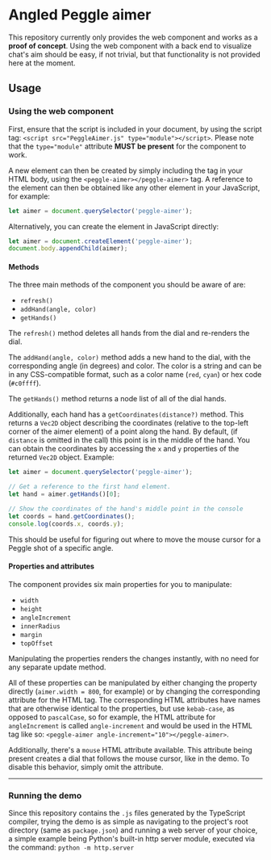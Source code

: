 # Angled Peggle aimer

This repository currently only provides the web component and works as a **proof
of concept**. Using the web component with a back end to visualize chat's aim
should be easy, if not trivial, but that functionality is not provided here at
the moment.

## Usage

### Using the web component

First, ensure that the script is included in your document, by using the script
tag: `<script src="PeggleAimer.js" type="module"></script>`. Please note that
the `type="module"` attribute **MUST be present** for the component to work.

A new element can then be created by simply including the tag in your HTML body,
using the `<peggle-aimer></peggle-aimer>` tag. A reference to the element can
then be obtained like any other element in your JavaScript, for example:

```javascript
let aimer = document.querySelector('peggle-aimer');
```

Alternatively, you can create the element in JavaScript directly:

```javascript
let aimer = document.createElement('peggle-aimer');
document.body.appendChild(aimer);
```

#### Methods

The three main methods of the component you should be aware of are:

-   `refresh()`
-   `addHand(angle, color)`
-   `getHands()`

The `refresh()` method deletes all hands from the dial and re-renders the dial.

The `addHand(angle, color)` method adds a new hand to the dial, with the
corresponding angle (in degrees) and color. The color is a string and can be in
any CSS-compatible format, such as a color name (`red`, `cyan`) or hex code
(`#c0ffff`).

The `getHands()` method returns a node list of all of the dial hands.

Additionally, each hand has a `getCoordinates(distance?)` method. This returns a
`Vec2D` object describing the coordinates (relative to the top-left corner of
the aimer element) of a point along the hand. By default, (if `distance` is
omitted in the call) this point is in the middle of the hand. You can obtain the
coordinates by accessing the `x` and `y` properties of the returned `Vec2D`
object. Example:

```javascript
let aimer = document.querySelector('peggle-aimer');

// Get a reference to the first hand element.
let hand = aimer.getHands()[0];

// Show the coordinates of the hand's middle point in the console
let coords = hand.getCoordinates();
console.log(coords.x, coords.y);
```

This should be useful for figuring out where to move the mouse cursor
for a Peggle shot of a specific angle.

#### Properties and attributes

The component provides six main properties for you to manipulate:

-   `width`
-   `height`
-   `angleIncrement`
-   `innerRadius`
-   `margin`
-   `topOffset`

Manipulating the properties renders the changes instantly, with no need for any
separate update method.

All of these properties can be manipulated by either changing the property
directly (`aimer.width = 800`, for example) or by changing the corresponding
attribute for the HTML tag. The corresponding HTML attributes have names that
are otherwise identical to the properties, but use `kebab-case`, as opposed to
`pascalCase`, so for example, the HTML attribute for `angleIncrement` is called
`angle-increment` and would be used in the HTML tag like so:
`<peggle-aimer angle-increment="10"></peggle-aimer>`.

Additionally, there's a `mouse` HTML attribute available. This attribute being
present creates a dial that follows the mouse cursor, like in the demo. To
disable this behavior, simply omit the attribute.

---

### Running the demo

Since this repository contains the `.js` files generated by the TypeScript
compiler, trying the demo is as simple as navigating to the project's root
directory (same as `package.json`) and running a web server of your choice, a
simple example being Python's built-in http server module, executed via the
command: `python -m http.server`
